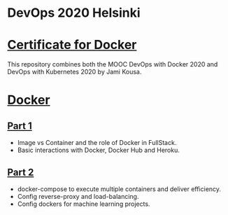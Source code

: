 # DevOps 2020 Helsinki
# [Certificate for Docker](https://studies.cs.helsinki.fi/stats/api/certificate/docker2020/en/bd655e06653684bfd796e19f26800919)

This repository combines both the MOOC DevOps with Docker 2020 and DevOps with Kubernetes 2020 by Jami Kousa.

# [Docker](https://devopswithdocker.com/)
## [Part 1](https://github.com/SonTrungTo/DevOps-2020-Helsinki/tree/master/docker_part1)
- Image vs Container and the role of Docker in FullStack.
- Basic interactions with Docker, Docker Hub and Heroku.

## [Part 2](https://github.com/SonTrungTo/DevOps-2020-Helsinki/tree/master/docker_part2)
- docker-compose to execute multiple containers and deliver efficiency.
- Config reverse-proxy and load-balancing.
- Config dockers for machine learning projects.